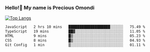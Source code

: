### Hello!👋 My name is Precious Omondi 

[![Top Langs](https://github-readme-stats.vercel.app/api/top-langs/?username=Presho99&langs_count=8&theme=dark)](https://github.com/Presho99/github-readme-stats)



<!--START_SECTION:waka-->

```txt
JavaScript   2 hrs 10 mins   ███████████████████░░░░░░   75.49 %
TypeScript   19 mins         ██▓░░░░░░░░░░░░░░░░░░░░░░   11.05 %
HTML         9 mins          █▒░░░░░░░░░░░░░░░░░░░░░░░   05.23 %
CSS          8 mins          █▒░░░░░░░░░░░░░░░░░░░░░░░   04.93 %
Git Config   1 min           ▒░░░░░░░░░░░░░░░░░░░░░░░░   01.11 %
```

<!--END_SECTION:waka-->

